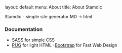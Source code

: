 layout: default
menu: About
title: About Stamdic
<!--config-->
Stamdic - simple site generator MD -&gt; html

### Documentation
- [SASS](https://sass-lang.com/documentation/) for simple CSS
- [PUG](https://pugjs.org/api/getting-started.html) for light HTML
  -[Bootstrap](https://getbootstrap.com/docs/5.3/getting-started/introduction/) for Fast Web Design